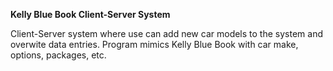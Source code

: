 **Kelly Blue Book Client-Server System**

Client-Server system where use can add new car models to the system and overwite data entries.
Program mimics Kelly Blue Book with car make, options, packages, etc.
